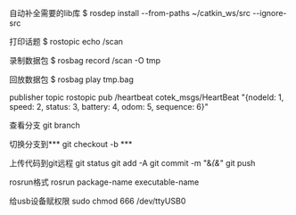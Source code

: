 自动补全需要的lib库
$ rosdep install --from-paths ~/catkin_ws/src --ignore-src
 
打印话题
$ rostopic echo /scan
 
录制数据包
$ rosbag record /scan -O tmp
 
回放数据包
$ rosbag play tmp.bag
 
publisher topic
rostopic pub /heartbeat cotek_msgs/HeartBeat "{nodeId: 1, speed: 2, status: 3, battery: 4, odom: 5, sequence: 6}" 
 
查看分支
git branch
 
切换分支到***
git checkout -b ***
 
上传代码到git远程
git status
git add -A
git commit -m "&*(&*"
git push
 
rosrun格式
rosrun package-name executable-name

给usb设备赋权限
sudo chmod 666 /dev/ttyUSB0